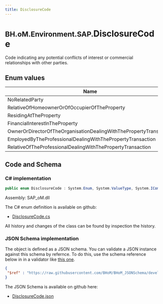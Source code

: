 ```yaml
---
title: DisclosureCode
---
```


# <small>BH.oM.Environment.SAP.</small>**DisclosureCode**

Code indicating any potential conflicts of interest or commercial relationships with other parties.

## Enum values

| Name            | Description                                                    |
|-----------------|----------------------------------------------------------------|
| NoRelatedParty |  -  |
| RelativeOfHomeownerOrOfOccupierOfTheProperty |  -  |
| ResidingAtTheProperty |  -  |
| FinancialInterestInTheProperty |  -  |
| OwnerOrDirectorOfTheOrganisationDealingWithThePropertyTransaction |  -  |
| EmployedByTheProfessionalDealingWithThePropertyTransaction |  -  |
| RelativeOfTheProfessionalDealingWithThePropertyTransaction |  -  |


## Code and Schema

### C# implementation

``` C# title="C#"
public enum DisclosureCode : System.Enum, System.ValueType, System.IComparable, System.ISpanFormattable, System.IFormattable, System.IConvertible
```

Assembly: SAP_oM.dll

The C# enum definition is available on github:

- [DisclosureCode.cs](https://github.com/BHoM/SAP_Toolkit/blob/develop/SAP_oM/Enums\DisclosureCode.cs)

All history and changes of the class can be found by inspection the history.
### JSON Schema implementation

The object is defined as a JSON schema. You can validate a JSON instance against this schema by refernce. To do this, use the schema reference below in in a validator like [this one](https://www.jsonschemavalidator.net/).

``` json title="JSON Schema"
{
 "$ref" : "https://raw.githubusercontent.com/BHoM/BHoM_JSONSchema/develop/SAP_oM/SAP/DisclosureCode.json"
}
```

The JSON Schema is available on github here:

- [DisclosureCode.json](https://github.com/BHoM/BHoM_JSONSchema/blob/develop/SAP_oM/SAP/DisclosureCode.json)
